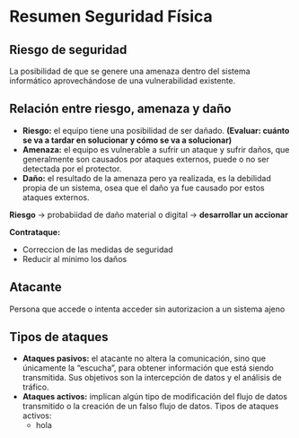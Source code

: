 
# Resumen Seguridad Física

## Riesgo de seguridad

La posibilidad de que se genere una amenaza dentro del sistema informático aprovechándose de una vulnerabilidad existente.

## Relación entre **riesgo**, **amenaza** y **daño**

- **Riesgo:** el equipo tiene una posibilidad de ser dañado. **(Evaluar: cuánto se va a tardar en solucionar y cómo se va a solucionar)**
- **Amenaza:** el equipo es vulnerable a sufrir un ataque y sufrir daños, que generalmente son causados por ataques externos, puede o no ser detectada por el protector. 
- **Daño:** el resultado de la amenaza pero ya realizada, es la debilidad propia de un sistema, osea que el daño ya fue causado por estos ataques externos.

**Riesgo** -> probabiidad de daño material o digital -> **desarrollar un accionar**

**Contrataque:**
- Correccion de las medidas de seguridad
- Reducir al minimo los daños

## Atacante

Persona que accede o intenta acceder sin autorizacion a un sistema ajeno

## Tipos de ataques

- **Ataques pasivos:** el atacante no altera la comunicación, sino que únicamente la “escucha”, para obtener información que está siendo transmitida. Sus objetivos son la intercepción de datos y el análisis de tráfico.
- **Ataques activos:** implican algún tipo de modificación del flujo de datos transmitido o la creación de un falso flujo de datos.
  Tipos de ataques activos:
  - hola
